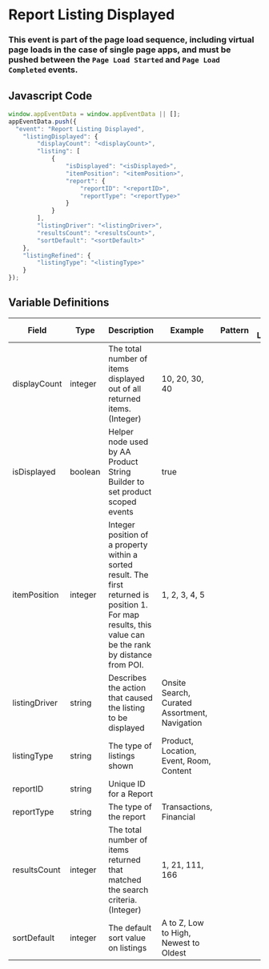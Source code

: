 # Report Listing Displayed

### This event is part of the page load sequence, including virtual page loads in the case of single page apps, and must be pushed between the `Page Load Started` and `Page Load Completed` events.

## Javascript Code
```js
window.appEventData = window.appEventData || [];
appEventData.push({
  "event": "Report Listing Displayed",
    "listingDisplayed": {
        "displayCount": "<displayCount>",
        "listing": [
            {
                "isDisplayed": "<isDisplayed>",
                "itemPosition": "<itemPosition>",
                "report": {
                    "reportID": "<reportID>",
                    "reportType": "<reportType>"
                }
            }
        ],
        "listingDriver": "<listingDriver>",
        "resultsCount": "<resultsCount>",
        "sortDefault": "<sortDefault>"
    },
    "listingRefined": {
        "listingType": "<listingType>"
    }
});
```

## Variable Definitions

|Field|Type|Description|Example|Pattern|Min Length|Max Length|Minimum|Maximum|Multiple Of|
| --- | --- | --- | --- | --- | --- | --- | --- | --- | --- |
|displayCount|integer|The total number of items displayed out of all returned items. \(Integer\)|10, 20, 30, 40||||0|||
|isDisplayed|boolean|Helper node used by AA Product String Builder to set product scoped events|true|||||||
|itemPosition|integer|Integer position of a property within a sorted result. The first returned is position 1. For map results, this value can be the rank by distance from POI.|1, 2, 3, 4, 5||||0|||
|listingDriver|string|Describes the action that caused the listing to be displayed|Onsite Search, Curated Assortment, Navigation|||||||
|listingType|string|The type of listings shown|Product, Location, Event, Room, Content|||||||
|reportID|string|Unique ID for a Report||||||||
|reportType|string|The type of the report|Transactions, Financial|||||||
|resultsCount|integer|The total number of items returned that matched the search criteria. \(Integer\)|1, 21, 111, 166||||0|||
|sortDefault|integer|The default sort value on listings|A to Z, Low to High, Newest to Oldest||||0|||
